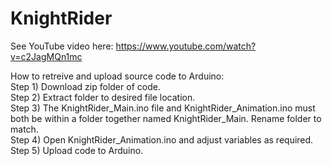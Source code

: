 # KnightRider  

See YouTube video here: https://www.youtube.com/watch?v=c2JagMQn1mc

How to retreive and upload source code to Arduino:  
Step 1) Download zip folder of code.  
Step 2) Extract folder to desired file location.  
Step 3) The KnightRider_Main.ino file and KnightRider_Animation.ino must both be within a folder together named KnightRider_Main. Rename folder to match.  
Step 4) Open KnightRider_Animation.ino and adjust variables as required.  
Step 5) Upload code to Arduino.  
